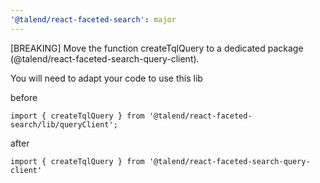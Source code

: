 ```yaml
---
'@talend/react-faceted-search': major
---
```


[BREAKING] Move the function createTqlQuery to a dedicated package (@talend/react-faceted-search-query-client).

You will need to adapt your code to use this lib

before
```
import { createTqlQuery } from '@talend/react-faceted-search/lib/queryClient';
```

after
```
import { createTqlQuery } from '@talend/react-faceted-search-query-client'
```

